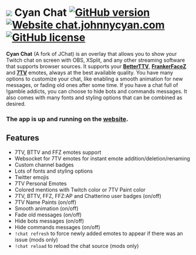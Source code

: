 # [![](https://raw.githubusercontent.com/Johnnycyan/cyan-chat/main/src/img/CyanChat40.webp)](#) Cyan Chat [![GitHub version](https://img.shields.io/badge/release-v2.3.4-blue)](#) [![Website chat.johnnycyan.com](https://img.shields.io/website?url=https%3A%2F%2Fchat.johnnycyan.com%2Findex.html)](https://chat.johnnycyan.com) [![GitHub license](https://img.shields.io/github/license/Johnnycyan/cyan-chat)](https://github.com/Johnnycyan/cyan-chat/blob/main/LICENSE)

**Cyan Chat** (A fork of JChat) is an overlay that allows you to show your Twitch chat on screen with OBS, XSplit, and any other streaming software that supports browser sources. It supports your [**BetterTTV**](https://betterttv.com/), [**FrankerFaceZ**](https://www.frankerfacez.com/) and [**7TV**](https://7tv.app/) emotes, always at the best available quality. You have many options to customize your chat, like enabling a smooth animation for new messages, or fading old ones after some time. If you have a chat full of !gamble addicts, you can choose to hide bots and commands messages. It also comes with many fonts and styling options that can be combined as desired.
### The app is up and running on the [website](https://chat.johnnycyan.com).

## Features
- 7TV, BTTV and FFZ emotes support
- Websocket for 7TV emotes for instant emote addition/deletion/renaming
- Custom channel badges
- Lots of fonts and styling options
- Twitter emojis
- 7TV Personal Emotes
- Colored mentions with Twitch color or 7TV Paint color
- 7TV, BTTV, FFZ, FFZ:AP and Chatterino user badges (on/off)
- 7TV Name Paints (on/off)
- Smooth animation (on/off)
- Fade old messages (on/off)
- Hide bots messages (on/off)
- Hide commands messages (on/off)
- `!chat refresh` to force newly added emotes to appear if there was an issue (mods only)
- `!chat reload` to reload the chat source (mods only)
